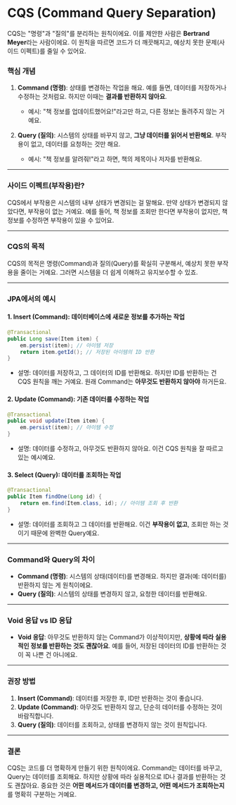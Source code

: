 # CQS (Command Query Separation)

CQS는 "명령"과 "질의"를 분리하는 원칙이에요. 이를 제안한 사람은 **Bertrand Meyer**라는 사람이에요. 이 원칙을 따르면 코드가 더 깨끗해지고, 예상치 못한 문제(사이드 이펙트)를 줄일 수 있어요.

### 핵심 개념

1. **Command (명령)**: 상태를 변경하는 작업을 해요. 예를 들면, 데이터를 저장하거나 수정하는 것처럼요. 하지만 이때는 **결과를 반환하지 않아요**.
    - 예시: "책 정보를 업데이트했어요!"라고만 하고, 다른 정보는 돌려주지 않는 거예요.

2. **Query (질의)**: 시스템의 상태를 바꾸지 않고, **그냥 데이터를 읽어서 반환해요**. 부작용이 없고, 데이터를 요청하는 것만 해요.
    - 예시: "책 정보를 알려줘!"라고 하면, 책의 제목이나 저자를 반환해요.

---

### **사이드 이펙트(부작용)란?**

CQS에서 부작용은 시스템의 내부 상태가 변경되는 걸 말해요. 만약 상태가 변경되지 않았다면, 부작용이 없는 거예요. 예를 들어, 책 정보를 조회만 한다면 부작용이 없지만, 책 정보를 수정하면 부작용이 있을 수 있어요.

---

### **CQS의 목적**

CQS의 목적은 명령(Command)과 질의(Query)를 확실히 구분해서, 예상치 못한 부작용을 줄이는 거예요. 그러면 시스템을 더 쉽게 이해하고 유지보수할 수 있죠.

---

### **JPA에서의 예시**

#### **1. Insert (Command): 데이터베이스에 새로운 정보를 추가하는 작업**

```java
@Transactional
public Long save(Item item) {
    em.persist(item); // 아이템 저장
    return item.getId(); // 저장된 아이템의 ID 반환
}
```
- 설명: 데이터를 저장하고, 그 데이터의 ID를 반환해요. 하지만 ID를 반환하는 건 CQS 원칙을 깨는 거예요. 원래 Command는 **아무것도 반환하지 않아야** 하거든요.

#### **2. Update (Command): 기존 데이터를 수정하는 작업**

```java
@Transactional
public void update(Item item) {
    em.persist(item); // 아이템 수정
}
```
- 설명: 데이터를 수정하고, 아무것도 반환하지 않아요. 이건 CQS 원칙을 잘 따르고 있는 예시예요.

#### **3. Select (Query): 데이터를 조회하는 작업**

```java
@Transactional
public Item findOne(Long id) {
    return em.find(Item.class, id); // 아이템 조회 후 반환
}
```
- 설명: 데이터를 조회하고 그 데이터를 반환해요. 이건 **부작용이 없고**, 조회만 하는 것이기 때문에 완벽한 Query예요.

---

### **Command와 Query의 차이**

- **Command (명령)**: 시스템의 상태(데이터)를 변경해요. 하지만 결과(예: 데이터를) 반환하지 않는 게 원칙이에요.
- **Query (질의)**: 시스템의 상태를 변경하지 않고, 요청한 데이터를 반환해요.

---

### **Void 응답 vs ID 응답**

- **Void 응답**: 아무것도 반환하지 않는 Command가 이상적이지만, **상황에 따라 실용적인 정보를 반환하는 것도 괜찮아요**. 예를 들어, 저장된 데이터의 ID를 반환하는 것이 꼭 나쁜 건 아니에요.

---

### **권장 방법**

1. **Insert (Command)**: 데이터를 저장한 후, ID만 반환하는 것이 좋습니다.
2. **Update (Command)**: 아무것도 반환하지 않고, 단순히 데이터를 수정하는 것이 바람직합니다.
3. **Query (질의)**: 데이터를 조회하고, 상태를 변경하지 않는 것이 원칙입니다.

---

### **결론**

CQS는 코드를 더 명확하게 만들기 위한 원칙이에요. Command는 데이터를 바꾸고, Query는 데이터를 조회해요. 하지만 상황에 따라 실용적으로 ID나 결과를 반환하는 것도 괜찮아요. 중요한 것은 **어떤 메서드가 데이터를 변경하고, 어떤 메서드가 조회하는지**를 명확히 구분하는 거예요.